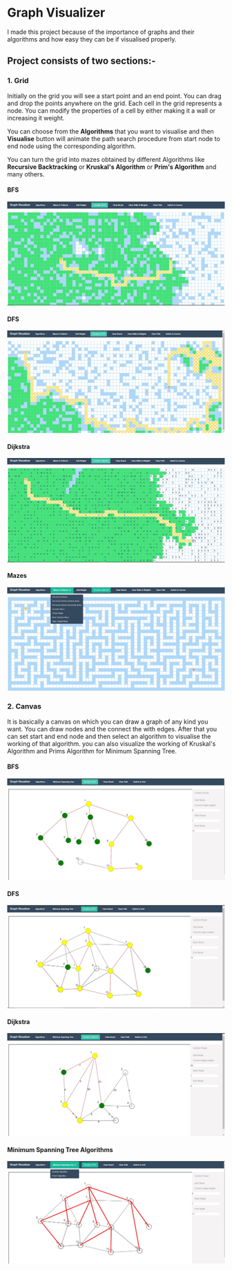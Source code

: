 # Graph Visualizer

I made this project because of the importance of graphs and their algorithms and how easy they can be if visualised properly.

## Project consists of two sections:- 

### 1. Grid
Initially on the grid you will see a start point and an end point. You can drag and drop the points anywhere on the grid.
Each cell in the grid represents a node. You can modify the properties of a cell by either making it a wall or increasing it weight.

You can choose from the **Algorithms** that you want to visualise and then **Visualise** button will animate the path search procedure from start node to end node using the corresponding algorithm.

You can turn the grid into mazes obtained by different Algorithms like **Recursive Backtracking** or **Kruskal's Algorithm** or **Prim's Algorithm** and many others.

#### BFS
![bfs](demo/bfs.JPG)

#### DFS
![dfs](demo/dfs.JPG)

#### Dijkstra
![dfs](demo/dijkstra.JPG)

#### Mazes
![dfs](demo/mazes.JPG)

### 2. Canvas
It is basically a canvas on which you can draw a graph of any kind you want. You can draw nodes and the connect the with edges.
After that you can set start and end node and then select an algorithm to visualise the working of that algorithm.
you can also visualize the working of Kruskal's Algorithm and Prims Algorithm for Minimum Spanning Tree.

#### BFS
![bfs](demo/bfs1.JPG)

#### DFS
![dfs](demo/dfs1.JPG)

#### Dijkstra
![dfs](demo/dijkstra1.JPG)

#### Minimum Spanning Tree Algorithms
![dfs](demo/mst.JPG)
